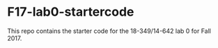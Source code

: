 # F17-lab0-startercode

This repo contains the starter code for the 18-349/14-642 lab 0 for Fall 2017.
